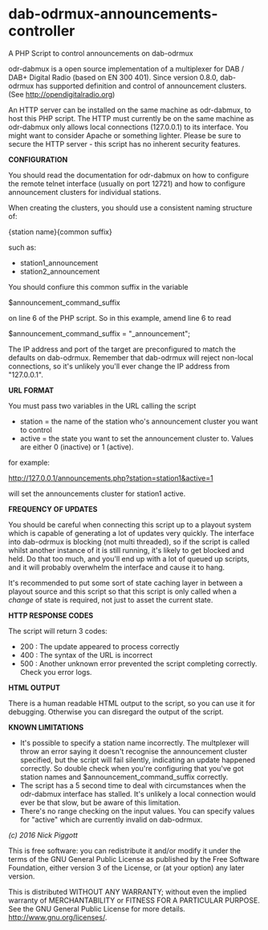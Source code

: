 # dab-odrmux-announcements-controller
A PHP Script to control announcements on dab-odrmux

odr-dabmux is a open source implementation of a multiplexer for DAB / DAB+ Digital Radio (based on EN 300 401). Since version 0.8.0,
dab-odrmux has supported definition and control of announcement clusters. (See http://opendigitalradio.org)

An HTTP server can be installed on the same machine as odr-dabmux, to host this PHP script. The HTTP must currently be on the same
machine as odr-dabmux only allows local connections (127.0.0.1) to its interface. You might want to consider Apache or something
lighter. Please be sure to secure the HTTP server - this script has no inherent security features.

**CONFIGURATION**

You should read the documentation for odr-dabmux on how to configure the remote telnet interface (usually on port 12721) and how to
configure announcement clusters for individual stations.

When creating the clusters, you should use a consistent naming structure of:

  {station name}{common suffix}

such as:

  * station1_announcement
  * station2_announcement

You should confiure this common suffix in the variable

  $announcement_command_suffix

on line 6 of the PHP script. So in this example, amend line 6 to read

  $announcement_command_suffix = "_announcement";
  
The IP address and port of the target are preconfigured to match the defaults on dab-odrmux. Remember that dab-odrmux will reject
non-local connections, so it's unlikely you'll ever change the IP address from "127.0.0.1".

**URL FORMAT**

You must pass two variables in the URL calling the script

  * station = the name of the station who's announcement cluster you want to control
  * active = the state you want to set the announcement cluster to. Values are either 0 (inactive) or 1 (active).
  
for example:

  http://127.0.0.1/announcements.php?station=station1&active=1

will set the announcements cluster for station1 active.

**FREQUENCY OF UPDATES**

You should be careful when connecting this script up to a playout system which is capable of generating a lot of updates very quickly.
The interface into dab-odrmux is blocking (not multi threaded), so if the script is called whilst another instance of it is still
running, it's likely to get blocked and held. Do that too much, and you'll end up with a lot of queued up scripts, and it will
probably overwhelm the interface and cause it to hang.

It's recommended to put some sort of state caching layer in between a playout source and this script so that this script is only
called when a *change* of state is required, not just to asset the current state.

**HTTP RESPONSE CODES**

The script will return 3 codes:
  * 200 : The update appeared to process correctly
  * 400 : The syntax of the URL is incorrect
  * 500 : Another unknown error prevented the script completing correctly. Check you error logs.
  
**HTML OUTPUT**

There is a human readable HTML output to the script, so you can use it for debugging. Otherwise you can disregard the output of
the script.

**KNOWN LIMITATIONS**

* It's possible to specify a station name incorrectly. The multplexer will throw an error saying it doesn't recognise the
  announcement cluster specified, but the script will fail silently, indicating an update happened correctly. So double
  check when you're configuring that you've got station names and $announcement_command_suffix correctly.
* The script has a 5 second time to deal with circumstances when the odr-dabmux interface has stalled. It's unlikely a local
  connection would ever be that slow, but be aware of this limitation.
* There's no range checking on the input values. You can specify values for "active" which are currently invalid on dab-odrmux.

_(c) 2016 Nick Piggott_

This is free software: you can redistribute it and/or modify
it under the terms of the GNU General Public License as
published by the Free Software Foundation, either version 3 of the
License, or (at your option) any later version.

This is distributed WITHOUT ANY WARRANTY; without even the implied
warranty of MERCHANTABILITY or FITNESS FOR A PARTICULAR PURPOSE.
See the GNU General Public License for more details.
<http://www.gnu.org/licenses/>.
